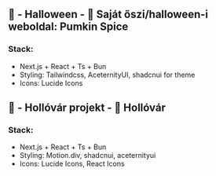 ## 📂 - Halloween - 🎃 Saját őszi/halloween-i weboldal: Pumkin Spice

### Stack:
- Next.js + React + Ts + Bun
- Styling: Tailwindcss, AceternityUI, shadcnui for theme
- Icons: Lucide Icons

## 📂 - Hollóvár projekt - 🏯 Hollóvár 

### Stack:
- Next.js + React + Ts + Bun
- Styling: Motion.div, shadcnui, aceternityui
- Icons: Lucide Icons, React Icons
